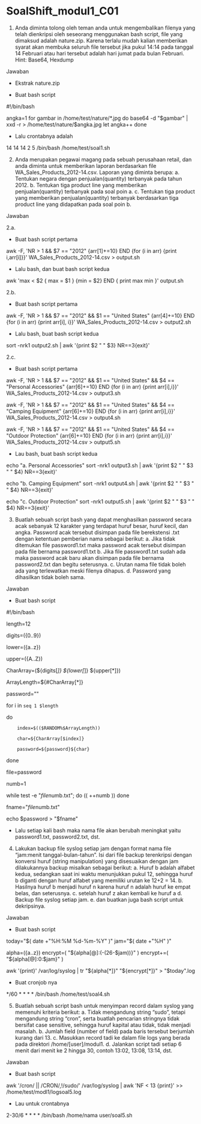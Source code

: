 # SoalShift_modul1_C01

1. Anda diminta tolong oleh teman anda untuk mengembalikan filenya yang telah dienkripsi oleh seseorang menggunakan bash script, file yang dimaksud adalah nature.zip. Karena terlalu mudah kalian memberikan syarat akan membuka seluruh file tersebut jika pukul 14:14 pada tanggal 14 Februari atau hari tersebut adalah hari jumat pada bulan Februari.
Hint: Base64, Hexdump

Jawaban 

- Ekstrak nature.zip

- Buat bash script

#!/bin/bash

angka=1
for gambar in /home/test/nature/*.jpg
do
base64 -d "$gambar" | xxd -r > /home/test/nature/$angka.jpg
let angka++
done

- Lalu crontabnya adalah

14 14 14 2 5 /bin/bash /home/test/soal1.sh

2. Anda merupakan pegawai magang pada sebuah perusahaan retail, dan anda diminta untuk memberikan laporan berdasarkan file WA_Sales_Products_2012-14.csv. Laporan yang diminta berupa:
a. Tentukan negara dengan penjualan(quantity) terbanyak pada tahun 2012.
b. Tentukan tiga product line yang memberikan penjualan(quantity) terbanyak pada soal poin a.
c. Tentukan tiga product yang memberikan penjualan(quantity) terbanyak berdasarkan tiga product line yang didapatkan    pada soal poin b.

Jawaban

2.a.

- Buat bash script pertama

awk -F, 'NR > 1 && $7 == "2012" {arr[$1]+=$10} END {for (i in arr) {print i,arr[i]}}' WA_Sales_Products_2012-14.csv > output.sh

- Lalu bash, dan buat bash script kedua

awk 'max < $2 { max = $1 } {min = $2} END { print max min }' output.sh

2.b.

- Buat bash script pertama

awk -F, 'NR > 1 && $7 == "2012" && $1 == "United States" {arr[$4]+=$10} END {for (i in arr) {print arr[i], i}}' WA_Sales_Products_2012-14.csv > output2.sh

- Lalu bash, buat bash script kedua

sort -nrk1 output2.sh | awk '{print $2 " " $3} NR==3{exit}'

2.c.

- Buat bash script pertama

awk -F, 'NR > 1 && $7 == "2012" && $1 == "United States" && $4 == "Personal Accessories" {arr[$6]+=$10} END {for (i in arr) {print arr[i],i}}' WA_Sales_Products_2012-14.csv > output3.sh

awk -F, 'NR > 1 && $7 == "2012" && $1 == "United States" && $4 == "Camping Equipment" {arr[$6]+=$10} END {for (i in arr) {print arr[i],i}}' WA_Sales_Products_2012-14.csv > output4.sh

awk -F, 'NR > 1 && $7 == "2012" && $1 == "United States" && $4 == "Outdoor Protection" {arr[$6]+=$10} END {for (i in arr) {print arr[i],i}}' WA_Sales_Products_2012-14.csv > output5.sh

- Lau bash, buat bash script kedua

echo "a. Personal Accessories"
sort -nrk1 output3.sh | awk '{print $2 " " $3 " " $4} NR==3{exit}'

echo "b. Camping Equipment"
sort -nrk1 output4.sh | awk '{print $2 " " $3 " " $4} NR==3{exit}'

echo "c. Outdoor Protection"
sort -nrk1 output5.sh | awk '{print $2 " " $3 " " $4} NR==3{exit}'

3. Buatlah sebuah script bash yang dapat menghasilkan password secara acak sebanyak 12 karakter yang terdapat huruf besar, huruf kecil, dan angka. Password acak tersebut disimpan pada file berekstensi .txt dengan ketentuan pemberian nama sebagai berikut:
a. Jika tidak ditemukan file password1.txt maka password acak tersebut disimpan pada file bernama password1.txt
b. Jika file password1.txt sudah ada maka password acak baru akan disimpan pada file bernama password2.txt dan begitu seterusnya.
c. Urutan nama file tidak boleh ada yang terlewatkan meski filenya dihapus.
d. Password yang dihasilkan tidak boleh sama.

Jawaban

- Buat bash script

#!/bin/bash

length=12

digits=({0..9})

lower=({a..z})

upper=({A..Z})

CharArray=(${digits[*]} ${lower[*]} ${upper[*]})

ArrayLength=${#CharArray[*]}

password=""

for i in `seq 1 $length`

do

        index=$(($RANDOM%$ArrayLength))
        
        char=${CharArray[$index]}
        
        password=${password}${char}
        
done 

file=password

numb=1

while test -e "$file$numb.txt"; do
        (( ++numb ))
done

fname="$file$numb.txt"

echo $password > "$fname"

- Lalu setiap kali bash maka nama file akan berubah meningkat yaitu password1.txt, password2.txt, dst.

4. Lakukan backup file syslog setiap jam dengan format nama file “jam:menit tanggal-bulan-tahun”. Isi dari file backup terenkripsi dengan konversi huruf (string manipulation) yang disesuaikan dengan jam dilakukannya backup misalkan sebagai berikut:
a. Huruf b adalah alfabet kedua, sedangkan saat ini waktu menunjukkan pukul 12, sehingga huruf b diganti dengan huruf alfabet yang memiliki urutan ke 12+2 = 14.
b. Hasilnya huruf b menjadi huruf n karena huruf n adalah huruf ke empat belas, dan seterusnya. 
c. setelah huruf z akan kembali ke huruf a
d. Backup file syslog setiap jam.
e. dan buatkan juga bash script untuk dekripsinya.

Jawaban

- Buat bash script

today="$( date +"%H:%M %d-%m-%Y" )"
jam="$( date +"%H" )"

alpha=({a..z})
encrypt=( "${alpha[@]:(-(26-$jam))}" )
encrypt+=( "${alpha[@]:0:$jam}" )

awk '{print}' /var/log/syslog | tr "${alpha[*]}" "${encrypt[*]}" > "$today".log

- Buat cronjob nya

*/60 * * * * /bin/bash /home/test/soal4.sh

5. Buatlah sebuah script bash untuk menyimpan record dalam syslog yang memenuhi kriteria berikut:
a. Tidak mengandung string “sudo”, tetapi mengandung string “cron”, serta buatlah pencarian stringnya tidak bersifat case sensitive, sehingga huruf kapital atau tidak, tidak menjadi masalah.
b. Jumlah field (number of field) pada baris tersebut berjumlah kurang dari 13.
c. Masukkan record tadi ke dalam file logs yang berada pada direktori /home/[user]/modul1.
d. Jalankan script tadi setiap 6 menit dari menit ke 2 hingga 30, contoh 13:02, 13:08, 13:14, dst.

Jawaban

- Buat bash script

awk '/cron/ || /CRON/,!/sudo/' /var/log/syslog | awk 'NF < 13 {print}' >> /home/test/modl1/logsoal5.log

- Lau untuk crontabnya

2-30/6 * * * * /bin/bash /home/nama user/soal5.sh
